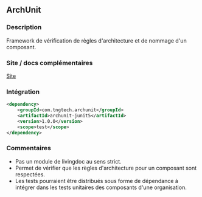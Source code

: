 ## ArchUnit

### Description

Framework de vérification de règles d'architecture et de nommage d'un composant.

### Site / docs complémentaires

[Site](https://www.archunit.org/)

### Intégration

```xml
<dependency>
    <groupId>com.tngtech.archunit</groupId>
    <artifactId>archunit-junit5</artifactId>
    <version>1.0.0</version>
    <scope>test</scope>
</dependency>
```

### Commentaires

- Pas un module de livingdoc au sens strict.
- Permet de vérifier que les règles d'architecture pour un composant sont respectées.
- Les tests pourraient être distribués sous forme de dépendance à intégrer dans les tests unitaires des composants d'une organisation.

